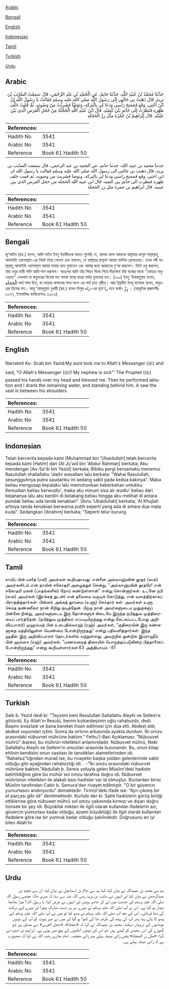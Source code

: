[Arabic](#arabic)

[Bengali](#bengali)

[English](#english)

[Indonesian](#indonesian)

[Tamil](#tamil)

[Turkish](#turkish)

[Urdu](#urdu)

## Arabic


<div dir="rtl" lang="ar" style={{fontSize:'larger',backgroundColor:'#f8f9fa',padding:20}}>
حَدَّثَنَا مُحَمَّدُ بْنُ عُبَيْدِ اللَّهِ، حَدَّثَنَا حَاتِمٌ، عَنِ الْجُعَيْدِ بْنِ عَبْدِ الرَّحْمَنِ، قَالَ سَمِعْتُ السَّائِبَ بْنَ يَزِيدَ، قَالَ ذَهَبَتْ بِي خَالَتِي إِلَى رَسُولِ اللَّهِ صلى الله عليه وسلم فَقَالَتْ يَا رَسُولَ اللَّهِ إِنَّ ابْنَ أُخْتِي‏.‏ وَقَعَ فَمَسَحَ رَأْسِي وَدَعَا لِي بِالْبَرَكَةِ، وَتَوَضَّأَ فَشَرِبْتُ مِنْ وَضُوئِهِ، ثُمَّ قُمْتُ خَلْفَ ظَهْرِهِ فَنَظَرْتُ إِلَى خَاتَمٍ بَيْنَ كَتِفَيْهِ‏.‏ قَالَ ابْنُ عُبَيْدِ اللَّهِ الْحُجْلَةُ مِنْ حُجَلِ الْفَرَسِ الَّذِي بَيْنَ عَيْنَيْهِ‏.‏ قَالَ إِبْرَاهِيمُ بْنُ حَمْزَةَ مِثْلَ زِرِّ الْحَجَلَةِ
</div>
<div style={{backgroundColor:'#f8f9fa',padding:20, marginBottom: 10}}><table> <thead> <tr> <th>References:</th> <th></th> </tr> </thead> <tbody><tr><td>Hadith No</td><td>3541</td></tr><tr><td>Arabic No</td><td>3541</td></tr><tr><td>Reference</td><td>Book 61 Hadith 50</td></tr></tbody></table></div>


<div dir="rtl" lang="ar" style={{fontSize:'larger',backgroundColor:'#f8f9fa',padding:20}}>
حدثنا محمد بن عبيد الله، حدثنا حاتم، عن الجعيد بن عبد الرحمن، قال سمعت السايب بن يزيد، قال ذهبت بي خالتي الى رسول الله صلى الله عليه وسلم فقالت يا رسول الله ان ابن اختي. وقع فمسح راسي ودعا لي بالبركة، وتوضا فشربت من وضويه، ثم قمت خلف ظهره فنظرت الى خاتم بين كتفيه. قال ابن عبيد الله الحجلة من حجل الفرس الذي بين عينيه. قال ابراهيم بن حمزة مثل زر الحجلة
</div>
<div style={{backgroundColor:'#f8f9fa',padding:20, marginBottom: 10}}><table> <thead> <tr> <th>References:</th> <th></th> </tr> </thead> <tbody><tr><td>Hadith No</td><td>3541</td></tr><tr><td>Arabic No</td><td>3541</td></tr><tr><td>Reference</td><td>Book 61 Hadith 50</td></tr></tbody></table></div>

## Bengali


<div dir="ltr" lang="bn" style={{fontSize:'larger',backgroundColor:'#f8f9fa',padding:20}}>
জু‘আইদ (রহ.) বলেন, আমি সাইব ইবনু ইয়াযীদকে বলতে শুনেছি যে, আমার খালা আমাকে আল্লাহর রাসূল সাল্লাল্লাহু আলাইহি ওয়াসাল্লাম-এর নিকট নিয়ে গেলেন এবং বললেন, হে আল্লাহর রাসূল! আমার ভাগিনা রোগাক্রান্ত। তখন নবী সাল্লাল্লাহু আলাইহি ওয়াসাল্লাম আমার মাথায় হাত বুলালেন এবং আমার জন্য বরকতের দু‘আ করলেন। তিনি ওযু করলেন, তাঁর ওযুর বাকী পানি আমি পান করলাম। অতঃপর আমি তাঁর পিছন দিকে গিয়ে দাঁড়ালাম তাঁর স্কন্ধের মাঝে ‘‘মোহরে নাবুওয়্যাত’’ দেখলাম যা কবুতরের ডিমের মত অথবা বাসর ঘরের পর্দার বুতামের মত। (১৯০) ইবনু ‘উবায়দুল্লাহ বলেন, الْحَجَلَةِ অর্থ সাদা চিহ্ন, যা ঘোড়ার কপালের সাদা অংশ এর অর্থ হতে গৃহীত। আর ইব্রাহীম ইবনু হামযাহ বলেন, কবুতরের ডিমের মত। আবূ ‘আবদুল্লাহ বুখারী (রহ.) বলেন বিশুদ্ধ زاء-এর পূর্বে را হবে অর্থাৎ زِرِّ । (আধুনিক প্রকাশনীঃ ৩২৭৭, ইসলামিক ফাউন্ডেশনঃ ৩২৮৬)
</div>
<div style={{backgroundColor:'#f8f9fa',padding:20, marginBottom: 10}}><table> <thead> <tr> <th>References:</th> <th></th> </tr> </thead> <tbody><tr><td>Hadith No</td><td>3541</td></tr><tr><td>Arabic No</td><td>3541</td></tr><tr><td>Reference</td><td>Book 61 Hadith 50</td></tr></tbody></table></div>

## English


<div dir="ltr" lang="en" style={{fontSize:'larger',backgroundColor:'#f8f9fa',padding:20}}>
Narrated As- Scab bin Yazid:My aunt took me to Allah's Messenger (ﷺ) and said, "O Allah's Messenger (ﷺ)! My nephew is sick"' The Prophet (ﷺ) passed his hands over my head and blessed me. Then he performed ablution and I drank the remaining water, and standing behind him. A saw the seal in between his shoulders
</div>
<div style={{backgroundColor:'#f8f9fa',padding:20, marginBottom: 10}}><table> <thead> <tr> <th>References:</th> <th></th> </tr> </thead> <tbody><tr><td>Hadith No</td><td>3541</td></tr><tr><td>Arabic No</td><td>3541</td></tr><tr><td>Reference</td><td>Book 61 Hadith 50</td></tr></tbody></table></div>

## Indonesian


<div dir="ltr" lang="id" style={{fontSize:'larger',backgroundColor:'#f8f9fa',padding:20}}>
Telah bercerita kepada kami [Muhammad bin 'Ubaidullah] telah bercerita kepada kami [Hatim] dari [Al Ju'aid bin 'Abdur Rahman] berkata; Aku mendengar [As-Sa'ib bin Yazid] berkata; Bibiku pergi bersamaku menemui Rasulullah shallallahu 'alaihi wasallam lalu berkata: "Wahai Rasulullah, sesungguhnya putra saudariku ini sedang sakit pada kedua kakinya". Maka beliau mengusap kepalaku lalu memohonkan keberkahan untukku. Kemudian beliau berwudlu', maka aku minum sisa air wudlu' beliau dari bejananya lalu aku berdiri di belakang beliau hingga aku melihat di antara pundak beliau ada tanda kenabian". [Ibnu 'Ubaidullah] berkata; 'Al Khujlah artinya tanda kenabian berwarna putih seperti yang ada di antara dua mata kuda". Sedangkan [Ibrahim] berkata; "Seperti telur burung
</div>
<div style={{backgroundColor:'#f8f9fa',padding:20, marginBottom: 10}}><table> <thead> <tr> <th>References:</th> <th></th> </tr> </thead> <tbody><tr><td>Hadith No</td><td>3541</td></tr><tr><td>Arabic No</td><td>3541</td></tr><tr><td>Reference</td><td>Book 61 Hadith 50</td></tr></tbody></table></div>

## Tamil


<div dir="ltr" lang="ta" style={{fontSize:'larger',backgroundColor:'#f8f9fa',padding:20}}>
சாயிப் பின் யஸீத் (ரலி) அவர்கள் கூறியதாவது: என்னை அல்லாஹ்வின் தூதர் (ஸல்) அவர்களிடம் என் தாயின் சகோதரி அழைத்துச் சென்று, “அல்லாஹ்வின் தூதரே! என் சகோதரி மகன் (பாதங்களில்) நோய் கண்டுள்ளான்” என்று சொன்னார்கள். உடனே நபி (ஸல்) அவர்கள் (இரக்கத் துடன்) என் தலையை வருடிக் கொடுத்து, என் வளத்திற்காகப் பிராத்தித்தார்கள். பின்னர் அங்கத் தூய்மை (உளூ) செய்தார் கள். அவர்கள் உளூ செய்த தண்ணீரை நான் சிறிது குடித்தேன். பிறகு நான் அவர்களுடைய முதுகுக்குப் பின்னே நின்று, அவர்களுடைய இரு தோள்களுக் கிடையே இருந்த நபித்துவ முத்திரையைப் பார்த்தேன். (நபித்துவ முத்திரை எப்படியிருந்தது என்று கேட்கப்பட்டபோது அறிவிப்பாளர்) முஹம்மத் பின் உபைதில்லாஹ் (ரஹ்) அவர்கள், “குதிரையின் இரு கண்களுக்கு மத்தியிலுள்ள வெண்மை போன்றிருந்தது” என்று பதிலளித்தார்கள். இந்த ஹதீஸ் இரு அறிவிப்பாளர் தொடர்களில் வந்துள்ளது. அவற்றில் ஒன்றில் இப்ராஹீம் பின் ஹம்ஸா (ரஹ்) அவர்கள், “மணவறைத் திரையில் பொருத்தப்படுகின்ற பித்தானைப் போன்றிருந்தது” என்று கூறியுள்ளார்கள்.63 அத்தியாயம் : 61
</div>
<div style={{backgroundColor:'#f8f9fa',padding:20, marginBottom: 10}}><table> <thead> <tr> <th>References:</th> <th></th> </tr> </thead> <tbody><tr><td>Hadith No</td><td>3541</td></tr><tr><td>Arabic No</td><td>3541</td></tr><tr><td>Reference</td><td>Book 61 Hadith 50</td></tr></tbody></table></div>

## Turkish


<div dir="ltr" lang="tr" style={{fontSize:'larger',backgroundColor:'#f8f9fa',padding:20}}>
Saib b. Yezid dedi ki: "Teyzem beni Resulullah Sallallahu Aleyhi ve Sellem'e götürdü. Ey Allah'ın Resulü, benim kızkardeşimin oğlu rahatsızdır, dedi. Başımı sıvazladı ve bana bereket ihsan edilmesi için dua etti. Abdest aldı, abdest suyundan içtim. Sonra da sırtının arkasında ayakta durdum. İki omzu arasındaki nübuvvet mührüne baktım." Fethu'l-Bari Açıklaması: "Nübuvvet mührü" ibaresi, bu mührün nitelikleri anlamındadır. Nübuvvet mührü, Nebi Sallallahu Aleyhi ve Sellem'in omuzları arasında bulunandır. Bu, onun kitap ehlinin kendisini onun vasıtası ile tanıdıkları alametlerinden idi. "Rahatsız"lığından murad ise, bu rivayetin başka yoldan gelenlerinde sabit olduğu gibi ayağından rahatsızlığı idi. . -"İki omzu arasındaki nübuvvet mührüne baktım."Abdullah b. Sereis yoluyla gelen Müslim'deki hadiste belirtildiğine göre bu mühür sol omzu tarafına doğru idi. Nübuvvet mührünün nitelikleri ile alakalı bazı hadisler var id olmuştur. Bunlardan birisi Müslim tarafından Cabir b. Semura'dan rivayet edilmiştir. "O bir güvercin yumurtasını andırıyordu" demektedir. Tirmizi'deki ifade ise: "Ayrı çıkmış bir et parçası gibi idi" denilmektedir. Kurtubı der ki: Sabit hadislerin görüş birliği ettiklerine göre nübuwet mührü sol omzu yakınında kırmızı ve dışarı doğru tümsek bir şey idi. Büyüklük miktarı ile ilgili olarak kullanılan ifadelerin azı, güvercin yumurtası kadar olduğu, azami büyüklüğü ile ilgili olarak kullanılan ifadelere göre ise bir yumruk kadar olduğu şeklindedir. Doğrusunu en iyi bilen Allah'tır
</div>
<div style={{backgroundColor:'#f8f9fa',padding:20, marginBottom: 10}}><table> <thead> <tr> <th>References:</th> <th></th> </tr> </thead> <tbody><tr><td>Hadith No</td><td>3541</td></tr><tr><td>Arabic No</td><td>3541</td></tr><tr><td>Reference</td><td>Book 61 Hadith 50</td></tr></tbody></table></div>

## Urdu


<div dir="rtl" lang="ur" style={{fontSize:'larger',backgroundColor:'#f8f9fa',padding:20}}>
ہم سے محمد بن عبیداللہ نے بیان کیا، کہا ہم سے حاتم بن اسماعیل نے بیان کیا، ان سے جعید بن عبدالرحمٰن نے بیان کیا اور انہوں نے سائب بن یزید رضی اللہ عنہ سے سنا کہ میری خالہ مجھے رسول اللہ صلی اللہ علیہ وسلم کی خدمت میں لے کر حاضر ہوئیں اور انہوں نے عرض کیا: یا رسول اللہ! میرا بھانجا بیمار ہو گیا ہے۔ اس پر آپ صلی اللہ علیہ وسلم نے میرے سر پر دست مبارک پھیرا اور میرے لیے برکت کی دعا فرمائی۔ اس کے بعد آپ صلی اللہ علیہ وسلم نے وضو کیا تو میں نے آپ صلی اللہ علیہ وسلم کے وضو کا پانی پیا، پھر آپ کی پیٹھ کی طرف جا کے کھڑا ہو گیا اور میں نے مہر نبوت کو آپ کے دونوں مونڈھوں کے درمیان دیکھا۔ محمد بن عبیداللہ نے کہا کہ «حجلة»،‏‏‏‏ «حجل الفرس» سے مشتق ہے جو گھوڑے کی اس سفیدی کو کہتے ہیں جو اس کی دونوں آنکھوں کے بیچ میں ہوتی ہے۔ ابراہیم بن حمزہ نے کہا: «مثل زر الحجلة» یعنی رائے مہملہ پہلے پھر زائے معجمہ۔ امام بخاری رحمہ اللہ نے کہا کہ صحیح یہ ہے کہ رائے مہملہ پہلے ہے۔
</div>
<div style={{backgroundColor:'#f8f9fa',padding:20, marginBottom: 10}}><table> <thead> <tr> <th>References:</th> <th></th> </tr> </thead> <tbody><tr><td>Hadith No</td><td>3541</td></tr><tr><td>Arabic No</td><td>3541</td></tr><tr><td>Reference</td><td>Book 61 Hadith 50</td></tr></tbody></table></div>
